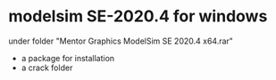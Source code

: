 

# modelsim SE-2020.4 for windows
under folder "Mentor Graphics ModelSim SE 2020.4 x64.rar"
- a package for installation
- a crack folder

